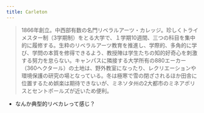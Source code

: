 ```yaml
---
title: Carleton
---
```



 > 
 > 1866年創立。中西部有数の名門リベラルアーツ・カレッジ。珍しくトライメスター制（3学期制）をとる大学で、１学期10週間、三つの科目を集中的に履修する。生粋のリベラルアーツ教育を推進し、学際的、多角的に学び、学問の本質を修得できるよう、教授陣は学生たちの知的好奇心を刺激する努力を怠らない。キャンパスに隣接する大学所有の880エーカー（360ヘクタール）の土地は、野外教室になったり、レクリエーションや環境保護の研究の場となっている。冬は極寒で雪の閉ざされるほか田舎に位置するため娯楽は期待できないが、ミネソタ州の2大都市のミネアポリスとセントポールズが近いため便利。

* なんか典型的リベカレって感じ？
